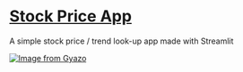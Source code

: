 # [Stock Price App](https://ricxian-stock-price-app-myapp-fm3rrl.streamlitapp.com/)

A simple stock price / trend look-up app made with Streamlit

[![Image from Gyazo](https://i.gyazo.com/b82c3e27bfbafe83881cd38186d53054.gif)](https://gyazo.com/b82c3e27bfbafe83881cd38186d53054)
